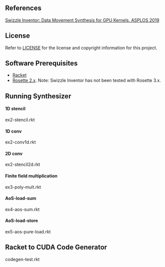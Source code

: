 ## References
[Swizzle Inventor: Data Movement Synthesis for GPU Kernels, ASPLOS 2019](https://mangpo.net/papers/swizzle-inventor-asplos19.pdf)

## License
Refer to [LICENSE](LICENSE) for the license and copyright information for this project.

## Software Prerequisites
* [Racket](https://racket-lang.org/download/)
* [Rosette 2.x](https://github.com/emina/rosette/releases/tag/2.2). Note: Swizzle Inventor has not been tested with Rosette 3.x.

## Running Synthesizer

#### 1D stencil
ex2-stencil.rkt

#### 1D conv
ex2-conv1d.rkt

#### 2D conv
ex2-stencil2d.rkt

#### Finite field multiplication
ex3-poly-mult.rkt

#### AoS-load-sum
ex4-aos-sum.rkt

#### AoS-load-store
ex5-aos-pure-load.rkt

## Racket to CUDA Code Generator
codegen-test.rkt
